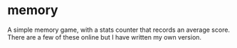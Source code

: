 # memory
A simple memory game, with a stats counter that records an average score.
There are a few of these online but I have written my own version.
